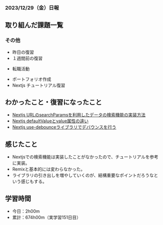 ### 2023/12/29（金）日報
## 取り組んだ課題一覧

### その他
<!-- - ブログ執筆
  - [【React】簡単なお絵かきアプリでState内のオブジェクト更新について学ぶ](https://zenn.dev/jinku/articles/93c98d547f7695) -->
- 昨日の復習
- １週間前の復習
<!-- - ポートフォリオサイトの作成
  - NotionAPiを使ってブログ記事を取得する -->
- 転職活動
<!-- - Pythonの学習
  - Progate -->
- ポートフォリオ作成
- Nextjs チュートリアル復習

## わかったこと・復習になったこと
  <!-- - [Nextjs App Router におけるMiddlewareの基本](https://www.notion.so/Nextjs-App-Router-Middleware-c27539cabca8454d94d734d3fbbbcf32?pvs=4)（新） -->
- [Nextjs URLのsearchParamsを利用したデータの検索機能の実装方法](https://www.notion.so/Nextjs-URL-searchParams-a0ccb6ae046241e38a64a2eeab177c9a?pvs=4)
- [Nextjs defaultValueとvalue属性の違い](https://www.notion.so/Nextjs-defaultValue-value-832faa83809f447cbe6f039018e0b05c?pvs=4)
- [Nextjs use-debounceライブラリでデバウンスを行う](https://www.notion.so/Nextjs-use-debounce-4cdc94007e9f43a1a8ed5965dae9a35c?pvs=4)

<!-- ## 次やること
- Reactの理解を深める -->

## 感じたこと
- Nextjsでの検索機能は実装したことがなかったので、チュートリアルを参考に実装。
- Remixと基本的には変わらなかった。
- ライブラリの引き出しを増やしていくのが、結構重要なポイントだろうなという感じもする。

## 学習時間
- 今日：2h00m
- 累計：674h00m（実学習151日目）